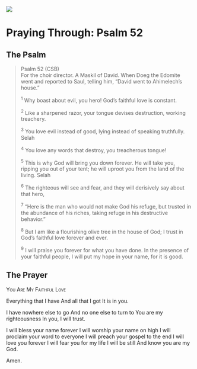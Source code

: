 <img class="intro-right" src="/images/art-paris-psalter.jpg">

# Praying Through: Psalm 52

## The Psalm

>Psalm 52 (CSB)  
><sup></sup> For the choir director. A Maskil of David. When Doeg the Edomite went and reported to Saul, telling him, “David went to Ahimelech’s house.” 
>
><sup>1</sup> Why boast about evil, you hero! God’s faithful love is constant. 
>
><sup>2</sup> Like a sharpened razor, your tongue devises destruction, working treachery. 
>
><sup>3</sup> You love evil instead of good, lying instead of speaking truthfully. Selah 
>
><sup>4</sup> You love any words that destroy, you treacherous tongue! 
>
><sup>5</sup> This is why God will bring you down forever. He will take you, ripping you out of your tent; he will uproot you from the land of the living. Selah 
>
><sup>6</sup> The righteous will see and fear, and they will derisively say about that hero, 
>
><sup>7</sup> “Here is the man who would not make God his refuge, but trusted in the abundance of his riches, taking refuge in his destructive behavior.” 
>
><sup>8</sup> But I am like a flourishing olive tree in the house of God; I trust in God’s faithful love forever and ever. 
>
><sup>9</sup> I will praise you forever for what you have done. In the presence of your faithful people, I will put my hope in your name, for it is good.

## The Prayer

<div style="font-variant: small-caps;">
You Are My Faithful Love
</div>

Everything that I have
  And all that I got
  It is in you.

I have nowhere else to go
  And no one else to turn to
  You are my righteousness
  In you, I will trust.

I will bless your name forever 
  I will worship your name on high
  I will proclaim your word to everyone
  I will preach your gospel to the end
  I will love you forever
  I will fear you for my life
  I will be still
  And know you are my God.

Amen.
